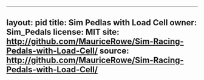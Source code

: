
---
layout: pid
title: Sim Pedlas with Load Cell
owner: Sim_Pedals
license: MIT
site: http://github.com/MauriceRowe/Sim-Racing-Pedals-with-Load-Cell/
source: http://github.com/MauriceRowe/Sim-Racing-Pedals-with-Load-Cell/
---
